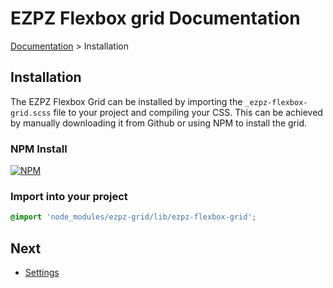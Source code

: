 # EZPZ Flexbox grid Documentation

[Documentation](docs.md) > Installation

## Installation
The EZPZ Flexbox Grid can be installed by importing the ```_ezpz-flexbox-grid.scss``` file to your project and compiling your CSS. This can be achieved by manually downloading it from Github or using NPM to install the grid.

### NPM Install
[![NPM](https://nodei.co/npm/ezpz-grid.png?compact=true)](https://npmjs.org/package/ezpz-grid)

### Import into your project
```scss
@import 'node_modules/ezpz-grid/lib/ezpz-flexbox-grid';
```

## Next
* [Settings](settings.md)
